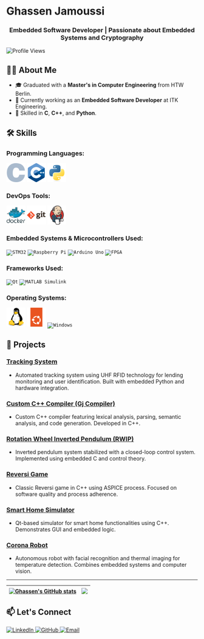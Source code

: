 # Ghassen Jamoussi  

<h3 align="center">Embedded Software Developer | Passionate about Embedded Systems and Cryptography</h3>

<p align="left">
  <img src="https://komarev.com/ghpvc/?username=GhassenJamoussi99&label=Profile%20Views&color=57e389&style=plastic" alt="Profile Views" />
</p>


## 👨‍💻 About Me

- 🎓 Graduated with a **Master's in Computer Engineering** from HTW Berlin.
- 🔭 Currently working as an **Embedded Software Developer** at ITK Engineering.
- 🔧 Skilled in **C**, **C++**, and **Python**.


## 🛠️ Skills

### Programming Languages:
<code><img width="50" height="50" alt="C" src="https://raw.githubusercontent.com/devicons/devicon/master/icons/c/c-original.svg"></code>
<code><img width="50" height="50" alt="C++" src="https://raw.githubusercontent.com/devicons/devicon/master/icons/cplusplus/cplusplus-original.svg"></code>
<code><img width="50" height="50" alt="Python" src="https://raw.githubusercontent.com/devicons/devicon/master/icons/python/python-original.svg"></code>

### DevOps Tools:
<code><img width="50" height="50" alt="Docker" src="https://raw.githubusercontent.com/devicons/devicon/master/icons/docker/docker-original-wordmark.svg"></code>
<code><img width="50" height="50" alt="Git" src="https://raw.githubusercontent.com/devicons/devicon/master/icons/git/git-original-wordmark.svg"></code>
<code><img width="50" height="50" alt="Jenkins" src="https://raw.githubusercontent.com/devicons/devicon/master/icons/jenkins/jenkins-original.svg"></code>

### Embedded Systems & Microcontrollers Used:
<code><img width="50" height="50" alt="STM32" src="https://play-lh.googleusercontent.com/VIpd7Bc4mnkfzlRfhF5tZDmTmE-JjGVkhclaRS_xAPcIQNaiJF0dW3STSkOz0oTx4g0"></code>
<code><img width="50" height="50" alt="Raspberry Pi" src="https://upload.wikimedia.org/wikipedia/en/c/cb/Raspberry_Pi_Logo.svg"></code>
<code><img width="50" height="50" alt="Arduino Uno" src="https://www.cdnlogo.com/logos/a/17/arduino.svg"></code>
<code><img width="50" height="50" alt="FPGA" src="https://www.ibv-augsburg.de/wp-content/uploads/2020/08/ibv_icon_firmwareentwicklung-fpga_01weiss.png"></code>

### Frameworks Used:
<code><img width="50" height="50" alt="Qt" src="https://upload.wikimedia.org/wikipedia/commons/0/0b/Qt_logo_2016.svg"></code>
<code><img width="50" height="50" alt="MATLAB Simulink" src="https://upload.wikimedia.org/wikipedia/commons/2/21/Matlab_Logo.png"></code>

### Operating Systems:
<code><img width="50" height="50" alt="Linux" src="https://raw.githubusercontent.com/devicons/devicon/master/icons/linux/linux-original.svg"></code>
<code><img width="50" height="50" alt="Ubuntu" src="https://raw.githubusercontent.com/devicons/devicon/master/icons/ubuntu/ubuntu-original.svg"></code>
<code><img width="50" height="50" alt="Windows" src="https://cdn.icon-icons.com/icons2/2235/PNG/512/windows_os_logo_icon_134674.png"></code>


## 🚀 Projects

### [Tracking System](https://github.com/GhassenJamoussi99/Tracking_System)
- Automated tracking system using UHF RFID technology for lending monitoring and user identification. Built with embedded Python and hardware integration.

### [Custom C++ Compiler (Gj Compiler)](https://github.com/GhassenJamoussi99/Custom-built-in-gj_compiler)
- Custom C++ compiler featuring lexical analysis, parsing, semantic analysis, and code generation. Developed in C++.

### [Rotation Wheel Inverted Pendulum (RWIP)](https://github.com/GhassenJamoussi99/Rotation-Wheel-Inverted-Pendulum-RWIP)
- Inverted pendulum system stabilized with a closed-loop control system. Implemented using embedded C and control theory.

### [Reversi Game](https://github.com/GhassenJamoussi99/ReversiGameCpp/tree/main)
- Classic Reversi game in C++ using ASPICE process. Focused on software quality and process adherence.
  
### [Smart Home Simulator](https://github.com/GhassenJamoussi99/QT_Smart_Home_SIMULATOR)
- Qt-based simulator for smart home functionalities using C++. Demonstrates GUI and embedded logic.

### [Corona Robot](https://github.com/GhassenJamoussi99/Corona_Robot)
- Autonomous robot with facial recognition and thermal imaging for temperature detection. Combines embedded systems and computer vision.

---

| <a href="https://github.com/GhassenJamoussi99"><img align="center" src="https://github-readme-stats.vercel.app/api?username=GhassenJamoussi99&show_icons=true&include_all_commits=true&theme=dark&hide_border=true" alt="Ghassen's GitHub stats" /></a> | <a href="https://github.com/GhassenJamoussi99"><img align="center" src="https://github-readme-stats.vercel.app/api/top-langs/?username=GhassenJamoussi99&layout=compact&theme=dark&hide_border=true" /></a> |
| ------------- | ------------- |


## 📫 Let's Connect

<p align="left">
  <a href="https://linkedin.com/in/ghassen-jamoussi" target="_blank">
    <img src="https://img.shields.io/badge/-LinkedIn-0077B5?style=for-the-badge&logo=linkedin&logoColor=white" alt="LinkedIn">
  </a>
  <a href="https://github.com/GhassenJamoussi99" target="_blank">
    <img src="https://img.shields.io/badge/-GitHub-181717?style=for-the-badge&logo=github&logoColor=white" alt="GitHub">
  </a>
  <a href="mailto:ghassen.jamoussi99@gmail.com" target="_blank">
    <img src="https://img.shields.io/badge/Email-D14836?style=for-the-badge&logo=gmail&logoColor=white" alt="Email">
  </a>
</p>
